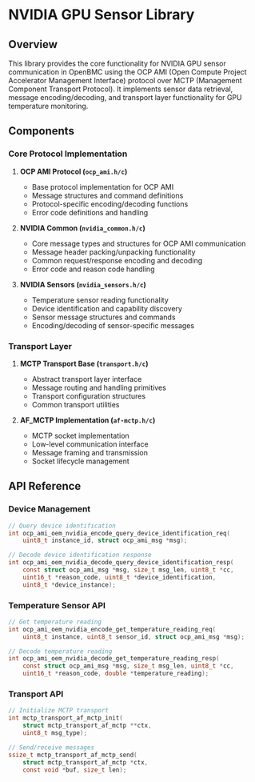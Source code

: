 # NVIDIA GPU Sensor Library

## Overview

This library provides the core functionality for NVIDIA GPU sensor communication
in OpenBMC using the OCP AMI (Open Compute Project Accelerator Management
Interface) protocol over MCTP (Management Component Transport Protocol). It
implements sensor data retrieval, message encoding/decoding, and transport layer
functionality for GPU temperature monitoring.

## Components

### Core Protocol Implementation

1. **OCP AMI Protocol (`ocp_ami.h/c`)**

   - Base protocol implementation for OCP AMI
   - Message structures and command definitions
   - Protocol-specific encoding/decoding functions
   - Error code definitions and handling

2. **NVIDIA Common (`nvidia_common.h/c`)**

   - Core message types and structures for OCP AMI communication
   - Message header packing/unpacking functionality
   - Common request/response encoding and decoding
   - Error code and reason code handling

3. **NVIDIA Sensors (`nvidia_sensors.h/c`)**
   - Temperature sensor reading functionality
   - Device identification and capability discovery
   - Sensor message structures and commands
   - Encoding/decoding of sensor-specific messages

### Transport Layer

1. **MCTP Transport Base (`transport.h/c`)**

   - Abstract transport layer interface
   - Message routing and handling primitives
   - Transport configuration structures
   - Common transport utilities

2. **AF_MCTP Implementation (`af-mctp.h/c`)**
   - MCTP socket implementation
   - Low-level communication interface
   - Message framing and transmission
   - Socket lifecycle management

## API Reference

### Device Management

```c
// Query device identification
int ocp_ami_oem_nvidia_encode_query_device_identification_req(
    uint8_t instance_id, struct ocp_ami_msg *msg);

// Decode device identification response
int ocp_ami_oem_nvidia_decode_query_device_identification_resp(
    const struct ocp_ami_msg *msg, size_t msg_len, uint8_t *cc,
    uint16_t *reason_code, uint8_t *device_identification,
    uint8_t *device_instance);
```

### Temperature Sensor API

```c
// Get temperature reading
int ocp_ami_oem_nvidia_encode_get_temperature_reading_req(
    uint8_t instance, uint8_t sensor_id, struct ocp_ami_msg *msg);

// Decode temperature reading
int ocp_ami_oem_nvidia_decode_get_temperature_reading_resp(
    const struct ocp_ami_msg *msg, size_t msg_len, uint8_t *cc,
    uint16_t *reason_code, double *temperature_reading);
```

### Transport API

```c
// Initialize MCTP transport
int mctp_transport_af_mctp_init(
    struct mctp_transport_af_mctp **ctx,
    uint8_t msg_type);

// Send/receive messages
ssize_t mctp_transport_af_mctp_send(
    struct mctp_transport_af_mctp *ctx,
    const void *buf, size_t len);
```
